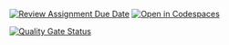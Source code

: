 [![Review Assignment Due Date](https://classroom.github.com/assets/deadline-readme-button-22041afd0340ce965d47ae6ef1cefeee28c7c493a6346c4f15d667ab976d596c.svg)](https://classroom.github.com/a/qsam7Uxz)
[![Open in Codespaces](https://classroom.github.com/assets/launch-codespace-2972f46106e565e64193e422d61a12cf1da4916b45550586e14ef0a7c637dd04.svg)](https://classroom.github.com/open-in-codespaces?assignment_repo_id=18894158)

[![Quality Gate Status](https://sonarcloud.io/api/project_badges/measure?project=ULL-ESIT-INF-DSI-2425_prct09-sockets-funko-app-JonathanMartinezPerez&metric=alert_status&token=c7e958424a02bc483b806eb841bb0e79b2b7dfcf)](https://sonarcloud.io/summary/new_code?id=ULL-ESIT-INF-DSI-2425_prct09-sockets-funko-app-JonathanMartinezPerez)
